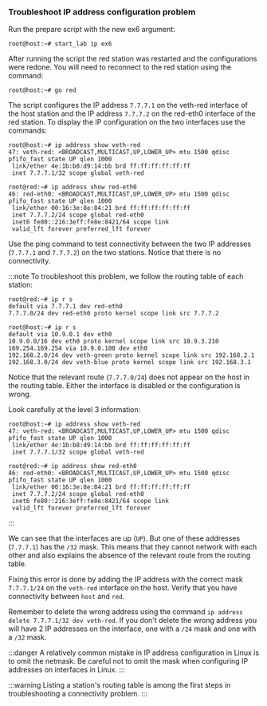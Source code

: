 ### Troubleshoot IP address configuration problem

Run the prepare script with the new ex6 argument:
```shell-command
root@host:~# start_lab ip ex6
```

After running the script the red station was restarted and the configurations were redone. You will need to reconnect to the red station using the command:
```shell-command
root@host:~# go red
```
The script configures the IP address `7.7.7.1` on the veth-red interface of the host station and the IP address `7.7.7.2` on the red-eth0 interface of the red station. To display the IP configuration on the two interfaces use the commands:
```shell-command
root@host:~# ip address show veth-red
47: veth-red: <BROADCAST,MULTICAST,UP,LOWER_UP> mtu 1500 qdisc pfifo_fast state UP qlen 1000
 link/ether 4e:1b:b8:d9:14:bb brd ff:ff:ff:ff:ff:ff
 inet 7.7.7.1/32 scope global veth-red
```

```shell-command
root@red:~# ip address show red-eth0
46: red-eth0: <BROADCAST,MULTICAST,UP,LOWER_UP> mtu 1500 qdisc pfifo_fast state UP qlen 1000
 link/ether 00:16:3e:8e:84:21 brd ff:ff:ff:ff:ff:ff
 inet 7.7.7.2/24 scope global red-eth0
 inet6 fe80::216:3eff:fe8e:8421/64 scope link
 valid_lft forever preferred_lft forever
```
Use the ping command to test connectivity between the two IP addresses (`7.7.7.1` and `7.7.7.2`) on the two stations. Notice that there is no connectivity.

:::note
To troubleshoot this problem, we follow the routing table of each station:
```shell-command
root@red:~# ip r s
default via 7.7.7.1 dev red-eth0
7.7.7.0/24 dev red-eth0 proto kernel scope link src 7.7.7.2
```

```shell-command
root@host:~# ip r s
default via 10.9.0.1 dev eth0
10.9.0.0/16 dev eth0 proto kernel scope link src 10.9.3.210
169.254.169.254 via 10.9.0.100 dev eth0
192.168.2.0/24 dev veth-green proto kernel scope link src 192.168.2.1
192.168.3.0/24 dev veth-blue proto kernel scope link src 192.168.3.1
```

Notice that the relevant route (`7.7.7.0/24`) does not appear on the host in the routing table. Either the interface is disabled or the configuration is wrong.

Look carefully at the level 3 information:
```shell-command
root@host:~# ip address show veth-red
47: veth-red: <BROADCAST,MULTICAST,UP,LOWER_UP> mtu 1500 qdisc pfifo_fast state UP qlen 1000
 link/ether 4e:1b:b8:d9:14:bb brd ff:ff:ff:ff:ff:ff
 inet 7.7.7.1/32 scope global veth-red
```

```shell-command
root@red:~# ip address show red-eth0
46: red-eth0: <BROADCAST,MULTICAST,UP,LOWER_UP> mtu 1500 qdisc pfifo_fast state UP qlen 1000
 link/ether 00:16:3e:8e:84:21 brd ff:ff:ff:ff:ff:ff
 inet 7.7.7.2/24 scope global red-eth0
 inet6 fe80::216:3eff:fe8e:8421/64 scope link
 valid_lft forever preferred_lft forever
```
:::

We can see that the interfaces are up (`UP`). But one of these addresses (`7.7.7.1`) has the `/32` mask. This means that they cannot network with each other and also explains the absence of the relevant route from the routing table.

Fixing this error is done by adding the IP address with the correct mask `7.7.7.1/24` on the `veth-red` interface on the host. Verify that you have connectivity between `host` and `red`.

Remember to delete the wrong address using the command `ip address delete 7.7.7.1/32 dev veth-red`. If you don't delete the wrong address you will have 2 IP addresses on the interface, one with a `/24` mask and one with a `/32` mask.


:::danger
A relatively common mistake in IP address configuration in Linux is to omit the netmask. Be careful not to omit the mask when configuring IP addresses on interfaces in Linux.
:::

:::warning
Listing a station's routing table is among the first steps in troubleshooting a connectivity problem.
:::
